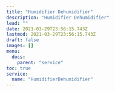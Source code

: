 ```yaml
---
title: "Humidifier Dehumidifier"
description: "Humidifier Dehumidifier"
lead: ""
date: 2021-03-29T23:56:15.743Z
lastmod: 2021-03-29T23:56:15.743Z
draft: false
images: []
menu:
  docs:
    parent: "service"
toc: true
service:
  name: "HumidifierDehumidifier"
---
```

